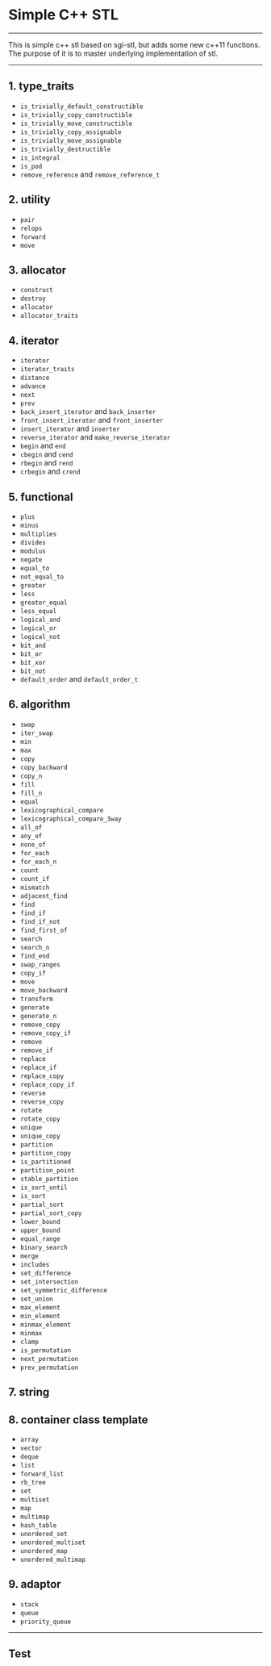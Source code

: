 # Simple C++ STL

---

This is simple c++ stl based on sgi-stl, but adds some new c++11 functions. The purpose of it is to master underlying  implementation of stl.

---

## 1. type_traits

* `is_trivially_default_constructible`
* `is_trivially_copy_constructible`
* `is_trivially_move_constructible`
* `is_trivially_copy_assignable`
* `is_trivially_move_assignable`
* `is_trivially_destructible`
* `is_integral`
* `is_pod`
* `remove_reference` and `remove_reference_t`

## 2. utility

* `pair`
* `relops`
* `forward`
* `move`

## 3. allocator
    
* `construct`
* `destroy`
* `allocator`
* `allocator_traits`

## 4. iterator

* `iterator`
* `iterator_traits`
* `distance`
* `advance`
* `next`
* `prev`
* `back_insert_iterator` and `back_inserter`
* `front_insert_iterator` and `front_inserter`
* `insert_iterator` and `inserter`
* `reverse_iterator` and `make_reverse_iterator`
* `begin` and `end`
* `cbegin` and `cend`
* `rbegin` and `rend`
* `crbegin` and `crend`  

## 5. functional

* `plus`
* `minus`
* `multiplies`
* `divides`
* `modulus`
* `negate`
* `equal_to`
* `not_equal_to`
* `greater`
* `less`
* `greater_equal`
* `less_equal`
* `logical_and`
* `logical_or`
* `logical_not`
* `bit_and`
* `bit_or`
* `bit_xor`
* `bit_not`
* `default_order` and `default_order_t`

## 6. algorithm

* `swap`
* `iter_swap`
* `min`
* `max`
* `copy`
* `copy_backward`
* `copy_n`
* `fill`
* `fill_n`
* `equal`
* `lexicographical_compare`
* `lexicographical_compare_3way`
* `all_of`
* `any_of`
* `none_of`
* `for_each`
* `for_each_n`
* `count`
* `count_if`
* `mismatch`
* `adjacent_find`
* `find`
* `find_if`
* `find_if_not`
* `find_first_of`
* `search`
* `search_n`
* `find_end`
* `swap_ranges`
* `copy_if`
* `move`
* `move_backward`
* `transform`
* `generate`
* `generate_n`
* `remove_copy`
* `remove_copy_if`
* `remove`
* `remove_if`
* `replace`
* `replace_if`
* `replace_copy`
* `replace_copy_if`
* `reverse`
* `reverse_copy`
* `rotate`
* `rotate_copy`
* `unique`
* `unique_copy`
* `partition`
* `partition_copy`
* `is_partitioned`
* `partition_point`
* `stable_partition`
* `is_sort_until`
* `is_sort`
* `partial_sort`
* `partial_sort_copy`
* `lower_bound`
* `upper_bound`
* `equal_range`
* `binary_search`
* `merge`
* `includes`
* `set_difference`
* `set_intersection`
* `set_symmetric_difference`
* `set_union`
* `max_element`
* `min_element`
* `minmax_element`
* `minmax`
* `clamp`
* `is_permutation`
* `next_permutation`
* `prev_permutation`

## 7. string


## 8. container class template

* `array`
* `vector`
* `deque`
* `list`
* `forward_list`
* `rb_tree`
* `set`
* `multiset`
* `map`
* `multimap`
* `hash_table`
* `unordered_set`
* `unordered_multiset`
* `unordered_map`
* `unordered_multimap`

## 9. adaptor

* `stack`
* `queue`
* `priority_queue`

---

## Test



